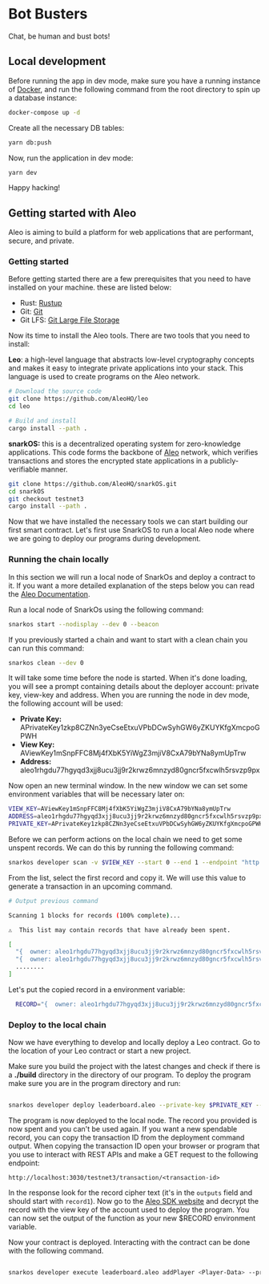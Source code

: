# Bot Busters

Chat, be human and bust bots!

## Local development

Before running the app in dev mode, make sure you have a running instance of [Docker](https://www.docker.com/), and run the following command from the root directory to spin up a database instance:

```sh
docker-compose up -d
```

Create all the necessary DB tables:

```sh
yarn db:push
```

Now, run the application in dev mode:

```sh
yarn dev
```

Happy hacking!

## Getting started with Aleo

Aleo is aiming to build a platform for web applications that are performant, secure, and private.

### Getting started

Before getting started there are a few prerequisites that you need to have installed on your machine. these are listed below:

- Rust: [Rustup](https://rustup.rs/)
- Git: [Git](https://git-scm.com/downloads)
- Git LFS: [Git Large File Storage](https://git-lfs.github.com/)

Now its time to install the Aleo tools. There are two tools that you need to install:

**Leo**: a high-level language that abstracts low-level cryptography concepts and makes it easy to integrate private applications into your stack. This language is used to create programs on the Aleo network.

```bash
# Download the source code
git clone https://github.com/AleoHQ/leo
cd leo

# Build and install
cargo install --path .
```

**snarkOS:** this is a decentralized operating system for zero-knowledge applications. This code forms the backbone of [Aleo](https://aleo.org/) network, which verifies transactions and stores the encrypted state applications in a publicly-verifiable manner.

```bash
git clone https://github.com/AleoHQ/snarkOS.git
cd snarkOS
git checkout testnet3
cargo install --path .
```

Now that we have installed the necessary tools we can start building our first smart contract. Let's first use SnarkOS to run a local Aleo node where we are going to deploy our programs during development.

### Running the chain locally

In this section we will run a local node of SnarkOs and deploy a contract to it. If you want a more detailed explanation of the steps below you can read the [Aleo Documentation](https://developer.aleo.org/testnet/getting_started/deploy_execute).

Run a local node of SnarkOs using the following command:

```bash
snarkos start --nodisplay --dev 0 --beacon
```

If you previously started a chain and want to start with a clean chain you can run this command:

```bash
snarkos clean --dev 0
```

It will take some time before the node is started. When it's done loading, you will see a prompt containing details about the deployer account: private key, view-key and address. When you are running the node in dev mode, the following account will be used:

- **Private Key:** APrivateKey1zkp8CZNn3yeCseEtxuVPbDCwSyhGW6yZKUYKfgXmcpoGPWH
- **View Key:** AViewKey1mSnpFFC8Mj4fXbK5YiWgZ3mjiV8CxA79bYNa8ymUpTrw
- **Address:** aleo1rhgdu77hgyqd3xjj8ucu3jj9r2krwz6mnzyd80gncr5fxcwlh5rsvzp9px

Now open an new terminal window. In the new window we can set some environment variables that will be necessary later on:

```bash
VIEW_KEY=AViewKey1mSnpFFC8Mj4fXbK5YiWgZ3mjiV8CxA79bYNa8ymUpTrw
ADDRESS=aleo1rhgdu77hgyqd3xjj8ucu3jj9r2krwz6mnzyd80gncr5fxcwlh5rsvzp9px
PRIVATE_KEY=APrivateKey1zkp8CZNn3yeCseEtxuVPbDCwSyhGW6yZKUYKfgXmcpoGPWH
```

Before we can perform actions on the local chain we need to get some unspent records. We can do this by running the following command:

```bash
snarkos developer scan -v $VIEW_KEY --start 0 --end 1 --endpoint "http://localhost:3030"
```

From the list, select the first record and copy it. We will use this value to generate a transaction in an upcoming command.

```bash
# Output previous command

Scanning 1 blocks for records (100% complete)...

⚠️  This list may contain records that have already been spent.

[
  "{  owner: aleo1rhgdu77hgyqd3xjj8ucu3jj9r2krwz6mnzyd80gncr5fxcwlh5rsvzp9px.private,  microcredits: 93750000000000u64.private,  _nonce: 239342958985106763708738609678182549854111744243820417353521050114416207606group.public}",
  "{  owner: aleo1rhgdu77hgyqd3xjj8ucu3jj9r2krwz6mnzyd80gncr5fxcwlh5rsvzp9px.private,  microcredits: 93750000000000u64.private,  _nonce: 6943652577720031695852320528779080923424298438422299389212028025252409913592group.public}",
  ........
]

```

Let's put the copied record in a environment variable:

```bash
  RECORD="{  owner: aleo1rhgdu77hgyqd3xjj8ucu3jj9r2krwz6mnzyd80gncr5fxcwlh5rsvzp9px.private,  microcredits: 93750000000000u64.private,  _nonce: 239342958985106763708738609678182549854111744243820417353521050114416207606group.public}"
```

### Deploy to the local chain

Now we have everything to develop and locally deploy a Leo contract. Go to the location of your Leo contract or start a new project.

Make sure you build the project with the latest changes and check if there is a **./build** directory in the directory of our program. To deploy the program make sure you are in the program directory and run:

```bash

snarkos developer deploy leaderboard.aleo --private-key $PRIVATE_KEY --query "http://localhost:3030" --path "./build/" --broadcast "http://localhost:3030/testnet3/transaction/broadcast" --fee 600000 --record $RECORD

```

The program is now deployed to the local node. The record you provided is now spent and you can't be used again. If you want a new spendable record, you can copy the transaction ID from the deployment command output. When copying the transaction ID open your browser or program that you use to interact with REST APIs and make a GET request to the following endpoint:

```text
http://localhost:3030/testnet3/transaction/<transaction-id>
```

In the response look for the record cipher text (it's in the `outputs` field and should start with `record1`). Now go to the [Aleo SDK website](https://aleo.tools/record) and decrypt the record with the view key of the account used to deploy the program. You can now set the output of the function as your new $RECORD environment variable.

Now your contract is deployed. Interacting with the contract can be done with the following command.

<!-- TODO: add proper function call -->

```bash

snarkos developer execute leaderboard.aleo addPlayer <Player-Data> --private-key $PRIVATE_KEY --query "http://localhost:3030" --broadcast "http://localhost:3030/testnet3/transaction/broadcast"

```
